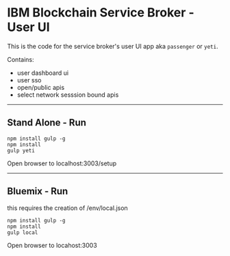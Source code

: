# IBM Blockchain Service Broker - User UI

This is the code for the service broker's user UI app aka `passenger` or `yeti`.

Contains:
- user dashboard ui
- user sso
- open/public apis
- select network sesssion bound apis

***

## Stand Alone - Run

```
npm install gulp -g 
npm install
gulp yeti
```

Open browser to localhost:3003/setup

***

## Bluemix - Run
this requires the creation of /env/local.json

```
npm install gulp -g 
npm install
gulp local
```

Open browser to locahost:3003
